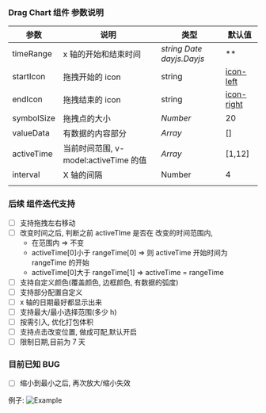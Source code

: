 ### Drag Chart 组件 参数说明

| 参数       | 说明                                  | 类型                          | 默认值                                                                      |
| ---------- | ------------------------------------- | ----------------------------- | --------------------------------------------------------------------------- |
| timeRange  | x 轴的开始和结束时间                  | _string_ _Date_ _dayjs.Dayjs_ | \*\*                                                                        |
| startIcon  | 拖拽开始的 icon                       | string                        | [icon-left](https://img.icons8.com/material-outlined/24/000000/left2.png)   |
| endIcon    | 拖拽结束的 icon                       | string                        | [icon-right](https://img.icons8.com/material-outlined/24/000000/right2.png) |
| symbolSize | 拖拽点的大小                          | _Number_                      | 20                                                                          |
| valueData  | 有数据的内容部分                      | _Array_                       | []                                                                          |
| activeTime | 当前时间范围, v-model:activeTime 的值 | _Array_                       | [1,12]                                                                      |
| interval   | X 轴的间隔                            | Number                        | 4                                                                           |
|            |                                       |                               |                                                                             |

### 后续 组件迭代支持

- [ ] 支持拖拽左右移动
- [ ] 改变时间之后, 判断之前 activeTIme 是否在 改变的时间范围内,
  - 在范围内 => 不变
  - activeTime[0]小于 rangeTime[0] => 则 activeTime 开始时间为 rangeTime 的开始
  - activeTime[0]大于 rangeTime[1] => activeTime = rangeTime
- [ ] 支持自定义颜色(覆盖颜色, 边框颜色, 有数据的弧度)
- [ ] 支持部分配置自定义
- [ ] x 轴的日期最好都显示出来
- [ ] 支持最大/最小选择范围(多少 h)
- [ ] 按需引入, 优化打包体积
- [ ] 支持点击改变位置, 做成可配,默认开启
- [ ] 限制日期,目前为 7 天

### 目前已知 BUG

- [ ] 缩小到最小之后, 再次放大/缩小失效

例子:
![Example](https://i.imgur.com/YOUR_IMAGE_ID.png)

<!--
备选方案：
- GitHub: https://raw.githubusercontent.com/YOUR_USERNAME/YOUR_REPO_NAME/main/image.png
- jsDelivr: https://cdn.jsdelivr.net/gh/YOUR_USERNAME/YOUR_REPO_NAME/image.png
-->

<!--

发布npm 包
参考: https://juejin.cn/post/7407637717206106163

pnpm create vite npm-package --template vue
在src\components文件创建文件夹button添加index.vue的文件, 封装我们要使用的组件
在src\components文件夹下新建index.js用于导出组件
在src\main.js注册组件 .use

npm run build
npm publish
每次发布修改 package.json 的 version 字段

 -->
